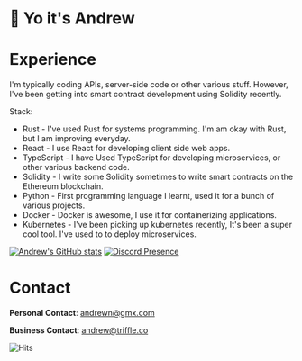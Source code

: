 # **👋 Yo it's Andrew**

# Experience

I'm typically coding APIs, server-side code or other various stuff. However, I've been getting into smart contract development using Solidity recently.

Stack:

- Rust - I've used Rust for systems programming. I'm am okay with Rust, but I am improving everyday.
- React - I use React for developing client side web apps.
- TypeScript - I have Used TypeScript for developing microservices, or other various backend code.
- Solidity - I write some Solidity sometimes to write smart contracts on the Ethereum blockchain. 
- Python - First programming language I learnt, used it for a bunch of various projects.
- Docker - Docker is awesome, I use it for containerizing applications.
- Kubernetes - I've been picking up kubernetes recently, It's been a super cool tool. I've used to to deploy microservices.

[![Andrew's GitHub stats](https://github-readme-stats.vercel.app/api?username=anddddrew)](https://github.com/anuraghazra/github-readme-stats)
[![Discord Presence](https://lanyard.cnrad.dev/api/804052488235647017)](https://discord.com/users/804052488235647017)

# Contact

**Personal Contact**: andrewn@gmx.com

**Business Contact**: andrew@triffle.co

![Hits](https://hits.link/hits?url=https://github.com/notandrewdev)
